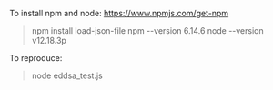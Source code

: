 To install npm and node: https://www.npmjs.com/get-npm

> npm install load-json-file
> npm --version
6.14.6
> node --version
v12.18.3p

To reproduce:
> node eddsa_test.js

